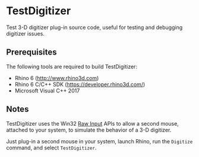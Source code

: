 # TestDigitizer
Test 3-D digitizer plug-in source code, useful for testing and debugging digitizer issues.

## Prerequisites
The following tools are required to build TestDigitizer:
* Rhino 6 (http://www.rhino3d.com)
* Rhino 6 C/C++ SDK (https://developer.rhino3d.com/)
* Microsoft Visual C++ 2017

## Notes
TestDigitizer uses the Win32 [Raw Input](https://docs.microsoft.com/en-us/windows/win32/inputdev/about-raw-input) APIs to allow a second mouse, attached to your system, to simulate the behavior of a 3-D digitizer.

Just plug-in a second mouse in your system, launch Rhino, run the `Digitize` command, and select `TestDigitizer`. 